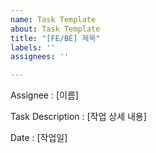 ```yaml
---
name: Task Template
about: Task Template
title: "[FE/BE] 제목"
labels: ''
assignees: ''

---
```


Assignee : [이름]

Task Description : [작업 상세 내용]

Date : [작업일]
